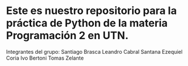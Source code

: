 # Este es nuestro repositorio para la práctica de Python de la materia Programación 2 en UTN.

Integrantes del grupo:
Santiago Brasca
Leandro Cabral Santana
Ezequiel Coria 
Ivo Bertoni
Tomas Zelante